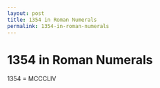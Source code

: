 ```yaml
---
layout: post
title: 1354 in Roman Numerals
permalink: 1354-in-roman-numerals
---
```


# 1354 in Roman Numerals

1354 = MCCCLIV
